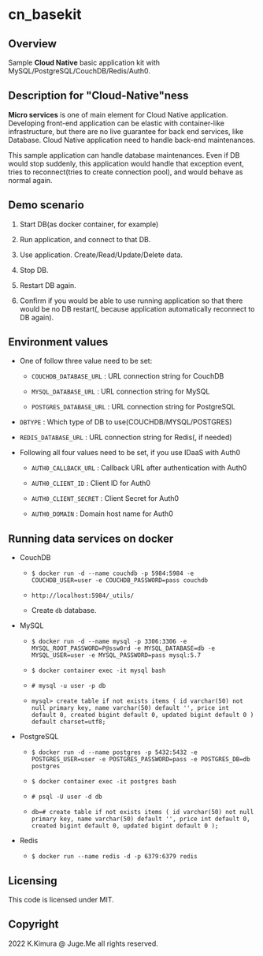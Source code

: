 # cn_basekit

## Overview

Sample **Cloud Native** basic application kit with MySQL/PostgreSQL/CouchDB/Redis/Auth0.


## Description for "Cloud-Native"ness

**Micro services** is one of main element for Cloud Native application. Developing front-end application can be elastic with container-like infrastructure, but there are no live guarantee for back end services, like Database. Cloud Native application need to handle back-end maintenances.

This sample application can handle database maintenances. Even if DB would stop suddenly, this application would handle that exception event, tries to reconnect(tries to create connection pool), and would behave as normal again.


## Demo scenario

1. Start DB(as docker container, for example)

2. Run application, and connect to that DB.

3. Use application. Create/Read/Update/Delete data.

4. Stop DB.

5. Restart DB again.

6. Confirm if you would be able to use running application so that there would be no DB restart(, because application automatically reconnect to DB again).


## Environment values

- One of follow three value need to be set:

  - `COUCHDB_DATABASE_URL` : URL connection string for CouchDB

  - `MYSQL_DATABASE_URL` : URL connection string for MySQL

  - `POSTGRES_DATABASE_URL` : URL connection string for PostgreSQL

- `DBTYPE` : Which type of DB to use(COUCHDB/MYSQL/POSTGRES)

- `REDIS_DATABASE_URL` : URL connection string for Redis(, if needed)

- Following all four values need to be set, if you use IDaaS with Auth0

  - `AUTH0_CALLBACK_URL` : Callback URL after authentication with Auth0

  - `AUTH0_CLIENT_ID` : Client ID for Auth0

  - `AUTH0_CLIENT_SECRET` : Client Secret for Auth0

  - `AUTH0_DOMAIN` : Domain host name for Auth0


## Running data services on docker

- CouchDB

  - `$ docker run -d --name couchdb -p 5984:5984 -e COUCHDB_USER=user -e COUCHDB_PASSWORD=pass couchdb`

  - `http://localhost:5984/_utils/`

  - Create `db` database.

- MySQL

  - `$ docker run -d --name mysql -p 3306:3306 -e MYSQL_ROOT_PASSWORD=P@ssw0rd -e MYSQL_DATABASE=db -e MYSQL_USER=user -e MYSQL_PASSWORD=pass mysql:5.7`

  - `$ docker container exec -it mysql bash`

  - `# mysql -u user -p db`

  - `mysql> create table if not exists items ( id varchar(50) not null primary key, name varchar(50) default '', price int default 0, created bigint default 0, updated bigint default 0 ) default charset=utf8;`

- PostgreSQL

  - `$ docker run -d --name postgres -p 5432:5432 -e POSTGRES_USER=user -e POSTGRES_PASSWORD=pass -e POSTGRES_DB=db postgres`

  - `$ docker container exec -it postgres bash`

  - `# psql -U user -d db`

  - `db=# create table if not exists items ( id varchar(50) not null primary key, name varchar(50) default '', price int default 0, created bigint default 0, updated bigint default 0 );`

- Redis

  - `$ docker run --name redis -d -p 6379:6379 redis`

## Licensing

This code is licensed under MIT.


## Copyright

2022 K.Kimura @ Juge.Me all rights reserved.

